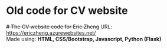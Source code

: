 # Old code for CV website <br>
~~# The CV website code for Eric Zheng~~
URL: https://ericzheng.azurewebsites.net/ <br>
Made using: <b>HTML, CSS/Bootstrap, Javascript, Python (Flask) </b> <br>

